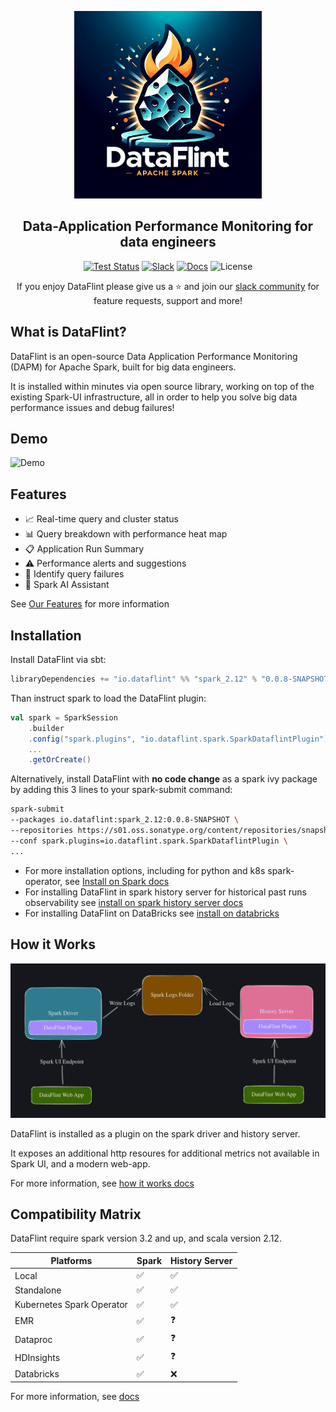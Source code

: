 <p align="center">
<img alt="Logo" src="documentation/resources/logo.png" height="300">
</p>

<h2 align="center">
 Data-Application Performance Monitoring for data engineers
</h2>

<div align="center">

[![Test Status](https://github.com/dataflint/spark/actions/workflows/ci.yml/badge.svg)](https://github.com/your_username/your_repo/actions/workflows/tests.yml)
[![Slack](https://img.shields.io/badge/Slack-Join%20Us-purple)](https://join.slack.com/t/dataflint/shared_invite/zt-28sr3r3pf-Td_mLx~0Ss6D1t0EJb8CNA)
[![Docs](https://img.shields.io/badge/Docs-Read%20the%20Docs-blue)](https://dataflint.gitbook.io/dataflint-for-spark/)
![License](https://img.shields.io/badge/License-Apache%202.0-orange)

If you enjoy DataFlint please give us a ⭐️ and join our [slack community](https://join.slack.com/t/dataflint/shared_invite/zt-28sr3r3pf-Td_mLx~0Ss6D1t0EJb8CNA) for feature requests, support and more!

</div>

## What is DataFlint?

DataFlint is an open-source Data Application Performance Monitoring (DAPM) for Apache Spark, built for big data engineers.

It is installed within minutes via open source library, working on top of the existing Spark-UI infrastructure, all in order to help you solve big data performance issues and debug failures!

## Demo

![Demo](documentation/resources/demo.gif)

## Features

- 📈 Real-time query and cluster status
- 📊 Query breakdown with performance heat map
- 📋 Application Run Summary
- ⚠️ Performance alerts and suggestions
- 👀 Identify query failures
- 🤖 Spark AI Assistant

See [Our Features](https://dataflint.gitbook.io/dataflint-for-spark/overview/our-features) for more information

## Installation

Install DataFlint via sbt:
```sbt
libraryDependencies += "io.dataflint" %% "spark_2.12" % "0.0.8-SNAPSHOT"
```

Than instruct spark to load the DataFlint plugin:
```scala
val spark = SparkSession
    .builder
    .config("spark.plugins", "io.dataflint.spark.SparkDataflintPlugin")
    ...
    .getOrCreate()
```

Alternatively, install DataFlint with **no code change** as a spark ivy package by adding this 3 lines to your spark-submit command:

```bash
spark-submit
--packages io.dataflint:spark_2.12:0.0.8-SNAPSHOT \
--repositories https://s01.oss.sonatype.org/content/repositories/snapshots \
--conf spark.plugins=io.dataflint.spark.SparkDataflintPlugin \
...
```

* For more installation options, including for python and k8s spark-operator, see [Install on Spark docs](https://dataflint.gitbook.io/dataflint-for-spark/getting-started/install-on-spark)
* For installing DataFlint in spark history server for historical past runs observability see [install on spark history server docs](https://dataflint.gitbook.io/dataflint-for-spark/getting-started/install-on-spark-history-server)
* For installing DataFlint on DataBricks see [install on databricks](https://dataflint.gitbook.io/dataflint-for-spark/getting-started/install-on-spark-history-server)

## How it Works

![How it Works](documentation/resources/howitworks.png)

DataFlint is installed as a plugin on the spark driver and history server.

It exposes an additional http resoures for additional metrics not available in Spark UI, and a modern web-app.

For more information, see [how it works docs](https://dataflint.gitbook.io/dataflint-for-spark/overview/how-it-works)

## Compatibility Matrix

DataFlint require spark version 3.2 and up, and scala version 2.12. 

| Platforms                 | Spark | History Server |
|---------------------------|-------|----------------|
| Local                     |   ✅   |       ✅       |
| Standalone                |   ✅   |       ✅       |
| Kubernetes Spark Operator |   ✅   |       ✅       |
| EMR                       |   ✅   |       ❓       |
| Dataproc                  |   ✅   |       ❓       |
| HDInsights                |   ✅   |       ❓       |
| Databricks                |   ✅   |       ❌       |
For more information, see [docs](https://dataflint.gitbook.io/dataflint-for-spark/overview/supported-versions)